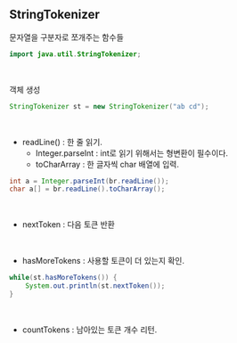 ## StringTokenizer

문자열을 구분자로 쪼개주는 함수들

```java
import java.util.StringTokenizer;
```

<br>

객체 생성
```java
StringTokenizer st = new StringTokenizer("ab cd");
```

<br>

* readLine() :  한 줄 읽기.
    -  Integer.parseInt : int로 읽기 위해서는 형변환이 필수이다.
    - toCharArray : 한 글자씩 char 배열에 입력.
```java
int a = Integer.parseInt(br.readLine());
char a[] = br.readLine().toCharArray();
```

<br>

* nextToken : 다음 토큰 반환

<br>

* hasMoreTokens : 사용할 토큰이 더 있는지 확인.
```java
while(st.hasMoreTokens()) {
	System.out.println(st.nextToken());
}
```

<br>

* countTokens : 남아있는 토큰 개수 리턴.

<br>